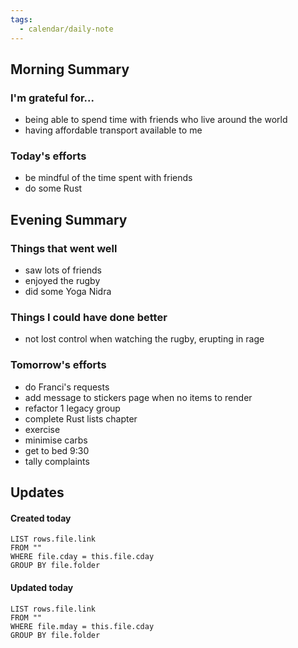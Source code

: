 ```yaml
---
tags:
  - calendar/daily-note
---
```


## Morning Summary

### I'm grateful for...

- being able to spend time with friends who live around the world
- having affordable transport available to me

### Today's efforts

- be mindful of the time spent with friends
- do some Rust

## Evening Summary

### Things that went well

- saw lots of friends
- enjoyed the rugby
- did some Yoga Nidra

### Things I could have done better

- not lost control when watching the rugby, erupting in rage 

### Tomorrow's efforts

- do Franci's requests
- add message to stickers page when no items to render
- refactor 1 legacy group
- complete Rust lists chapter
- exercise
- minimise carbs
- get to bed 9:30
- tally complaints

## Updates

#### Created today

```dataview
LIST rows.file.link
FROM ""
WHERE file.cday = this.file.cday
GROUP BY file.folder
```

#### Updated today

```dataview
LIST rows.file.link
FROM ""
WHERE file.mday = this.file.cday
GROUP BY file.folder
```
